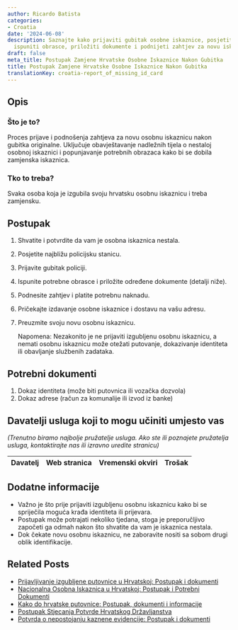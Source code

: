 ```yaml
---
author: Ricardo Batista
categories:
- Croatia
date: '2024-06-08'
description: Saznajte kako prijaviti gubitak osobne iskaznice, posjetiti policiju,
  ispuniti obrasce, priložiti dokumente i podnijeti zahtjev za novu iskaznicu u Hrvatskoj.
draft: false
meta_title: Postupak Zamjene Hrvatske Osobne Iskaznice Nakon Gubitka
title: Postupak Zamjene Hrvatske Osobne Iskaznice Nakon Gubitka
translationKey: croatia-report_of_missing_id_card
---
```



## Opis
### Što je to?
Proces prijave i podnošenja zahtjeva za novu osobnu iskaznicu nakon gubitka originalne. Uključuje obavještavanje nadležnih tijela o nestaloj osobnoj iskaznici i popunjavanje potrebnih obrazaca kako bi se dobila zamjenska iskaznica.
### Tko to treba?
Svaka osoba koja je izgubila svoju hrvatsku osobnu iskaznicu i treba zamjensku.

## Postupak
1. Shvatite i potvrdite da vam je osobna iskaznica nestala.
2. Posjetite najbližu policijsku stanicu.
3. Prijavite gubitak policiji.
4. Ispunite potrebne obrasce i priložite određene dokumente (detalji niže).
5. Podnesite zahtjev i platite potrebnu naknadu.
6. Pričekajte izdavanje osobne iskaznice i dostavu na vašu adresu.
7. Preuzmite svoju novu osobnu iskaznicu.

   Napomena: Nezakonito je ne prijaviti izgubljenu osobnu iskaznicu, a nemati osobnu iskaznicu može otežati putovanje, dokazivanje identiteta ili obavljanje službenih zadataka.

## Potrebni dokumenti
1. Dokaz identiteta (može biti putovnica ili vozačka dozvola)
2. Dokaz adrese (račun za komunalije ili izvod iz banke)

## Davatelji usluga koji to mogu učiniti umjesto vas

_(Trenutno biramo najbolje pružatelje usluga. Ako ste ili poznajete pružatelja usluga, kontaktirajte nas ili izravno uredite stranicu)_

| Davatelj | Web stranica | Vremenski okviri | Trošak |
| --------------- | --------------- | :-------------: | :-------------: |

## Dodatne informacije
- Važno je što prije prijaviti izgubljenu osobnu iskaznicu kako bi se spriječila moguća krađa identiteta ili prijevara.
- Postupak može potrajati nekoliko tjedana, stoga je preporučljivo započeti ga odmah nakon što shvatite da vam je iskaznica nestala.
- Dok čekate novu osobnu iskaznicu, ne zaboravite nositi sa sobom drugi oblik identifikacije.


## Related Posts

- [Prijavljivanje izgubljene putovnice u Hrvatskoj: Postupak i dokumenti](https://tramitit.com/hr/guides/croatia/prijava_nestanka_putovnice/)
- [Nacionalna Osobna Iskaznica u Hrvatskoj: Postupak i Potrebni Dokumenti](https://tramitit.com/hr/guides/croatia/izdavanje_osobne_iskaznice/)
- [Kako do hrvatske putovnice: Postupak, dokumenti i informacije](https://tramitit.com/hr/guides/croatia/izdavanje_putovnice/)
- [Postupak Stjecanja Potvrde Hrvatskog Državljanstva](https://tramitit.com/hr/guides/croatia/izdavanje_domovnice/)
- [Potvrda o nepostojanju kaznene evidencije: Postupak i dokumenti](https://tramitit.com/hr/guides/croatia/izdavanje_uvjerenja_o_nekaznjavanju/)